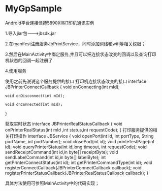 # MyGpSample
Android平台连接佳搏5890XIII打印机通讯实例

1.导入jiar包--->jbsdk.jar

2.在manifest注册服务JbPrintService，同时添加网络和wifi等相关权限；

3.然后在MainActivity中绑定服务,并且可以把连接状态改变的回调以及查询打印机状态的回调一起注册了

4.使用服务

使用之前先说说这个服务提供的接口
打印机连接状态改变的接口
interface JBPrinterConnectCallback {
    void onConnecting(int mId);

    void onDisconnect(int mId);

    void onConnected(int mId);
}

获取实时状态
interface JBPrinterRealStatusCallback {
    void onPrinterRealStatus(int mId ,int status,int requestCode);
}
打印服务提供的相关打印操作
interface JBService {
    void openPort(int id, int portType, String portName, int portNumber);
    void closePort(int id);
    void printeTestPage(int id);
    void queryPrinterStatus(int id,long timeout, int requestCode);
    void sendReceiptCommand(int id,in byte[] receiptByte);
    void sendLabelCommand(int id,in byte[] labelByte);
    int getPrinterConnectStatus(int id);
    int getPrinterCommandType(int id);
    void registerConnectCallback(JBPrinterConnectCallback callback);
    void registerPrinterStatusCallback(JBPrinterRealStatusCallback callback);
}

具体方法使用可参照MainActivity中的代码实现；

